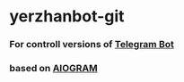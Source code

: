 # yerzhanbot-git

### For controll versions of <a target="_blank" href="https://t.me/yerzhanakh_bot">Telegram Bot</a>

### based on <a target="_blank" href="https://aiogram.dev/">AIOGRAM</a>
